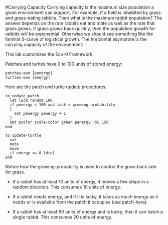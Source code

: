 #Carrying Capacity
Carrying capacity is the maximum size population a given environment can support. For example, if a field is inhabited by grass and grass-eating rabbits. Then what is the maximum rabbit population? The answer depends on the rate rabbits eat and mate as well as the rate that grass grows. If grass grows back quickly, then the population growth for rabbits will be exponential. Otherwise we should see something like the familiar S-curve of logistical growth. The horizontal asymptote is the carrying capacity of the environment:



This lab customizes the Eco-0 Framework.

Patches and turtles have 0 to 100 units of stored energy:

```
patches-own [penergy]
turtles-own [energy]
```
Here are the patch and turtle update procedures:
```
to update-patch
  let luck random 100
  if penergy < 100 and luck < growing-probability
  [
    set penergy penergy + 1
  ]
  set pcolor scale-color green penergy -50 150
end

to update-turtle
  eat
  mate
  move
  if energy <= 0 [die]
end
```

Notice how the growing-probability is used to control the grow-back rate for grass.

* If a rabbit has at least 10 units of energy, it moves a few steps in a random direction. This consumes 10 units of energy.

* If a rabbit needs energy, and if it is lucky, it takes as much energy as it needs or is available from the patch it occupies (use patch-here).

* If a rabbit has at least 60 units of energy and is lucky, then it can hatch a single rabbit. This consumes 20 units of energy.